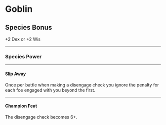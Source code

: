 # Goblin

## Species Bonus

+2 Dex or +2 Wis

---

### Species Power

---

#### Slip Away

Once per battle when making a disengage check you ignore the penalty for each foe engaged with you beyond the first.

---

#### Champion Feat

The disengage check becomes 6+.
